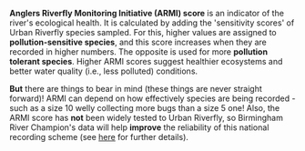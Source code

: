 <p><b>Anglers Riverfly Monitoring Initiative (ARMI) score</b> is an indicator of the river's ecological health.
It is calculated by adding the 'sensitivity scores' of Urban Riverfly species sampled. For this, higher values are
assigned to <b> pollution-sensitive species</b>, and this score increases when they are recorded  in higher numbers. The opposite is used for more <b> pollution tolerant species</b>. Higher ARMI scores suggest healthier ecosystems and better water quality (i.e., less polluted) conditions. </p>

<p> <b>But</b> there are things to bear in mind (these things are never straight forward)! ARMI can depend on how effectively species are being recorded - such as a size 10 welly collecting more bugs than a size 5 one! Also, the ARMI score has <b>not</b> been widely tested to Urban Riverfly,
so Birmingham River Champion's data will help <b>improve</b> the reliability
of this national recording scheme (see <a href='https://www.riverflies.org/urban-riverfly' target='_blank'>here</a> for further details).</p>
